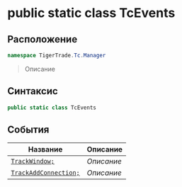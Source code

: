
# public static class TcEvents
## Расположение
```csharp
namespace TigerTrade.Tc.Manager
```



> Описание

## Синтаксис
```csharp
public static class TcEvents
```


## События
| Название | Описание |
| --- | --- |
| [`TrackWindow;`](./TcEvents.cs/События/TrackWindow;.md) | *Описание* |
| [`TrackAddConnection;`](./TcEvents.cs/События/TrackAddConnection;.md) | *Описание* |




